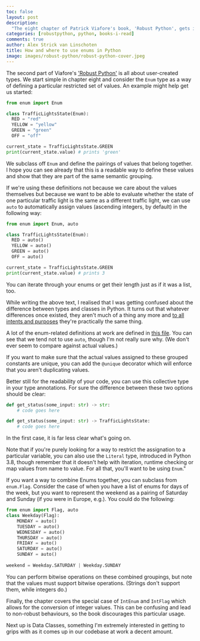 ```yaml
---
toc: false
layout: post
description:
  "The eight chapter of Patrick Viafore's book, 'Robust Python', gets into enums which you can use when you have a grouping of some constants that belong together."
categories: [robustpython, python, books-i-read]
comments: true
author: Alex Strick van Linschoten
title: How and where to use enums in Python
image: images/robust-python/robust-python-cover.jpeg
---
```


The second part of Viafore's ['Robust Python'](https://www.amazon.com/Robust-Python-Patrick-Viafore-ebook-dp-B09982C9FX/dp/B09982C9FX/ref=mt_other?qid=&me=&tag=soumet-20&_encoding=UTF8) is all about user-created types. We start simple in chapter eight and consider the `Enum` type as a way of defining a particular restricted set of values. An example might help get us started:

```python
from enum import Enum

class TrafficLightsState(Enum):
  RED = "red"
  YELLOW = "yellow"
  GREEN = "green"
  OFF = "off"

current_state = TrafficLightsState.GREEN
print(current_state.value) # prints 'green'
```

We subclass off `Enum` and define the pairings of values that belong together. I hope you can see already that this is a readable way to define these values and show that they are part of the same semantic grouping.

If we're using these definitions not because we care about the values themselves but because we want to be able to evaluate whether the state of one particular traffic light is the same as a different traffic light, we can use `auto` to automatically assign values (ascending integers, by default) in the following way:

```python
from enum import Enum, auto

class TrafficLightsState(Enum):
  RED = auto()
  YELLOW = auto()
  GREEN = auto()
  OFF = auto()

current_state = TrafficLightsState.GREEN
print(current_state.value) # prints 3
```

You can iterate through your enums or get their length just as if it was a list, too.

While writing the above text, I realised that I was getting confused about the difference between types and classes in Python. It turns out that whatever differences once existed, they aren't much of a thing any more and [to all intents and purposes](https://stackoverflow.com/questions/4162578/python-terminology-class-vs-type) they're practically the same thing.

A lot of the enum-related definitions at work are defined in [this file](https://github.com/zenml-io/zenml/blob/0.6.0/src/zenml/enums.py). You can see that we tend not to use `auto`, though I'm not really sure why. (We don't ever seem to compare against actual values.)

If you want to make sure that the actual values assigned to these grouped constants are unique, you can add the `@unique` decorator which will enforce that you aren't duplicating values.

Better still for the readability of your code, you can use this collective type in your type annotations. For sure the difference between these two options should be clear:

```python
def get_status(some_input: str) -> str:
	# code goes here

def get_status(some_input: str) -> TrafficLightsState:
	# code goes here
```

In the first case, it is far less clear what's going on.

Note that if you're purely looking for a way to restrict the assignation to a particular variable, you can also use the `Literal` type, introduced in Python 3.8, though remember that it doesn't help with iteration, runtime checking or map values from name to value. For all that, you'll want to be using `Enum`."

If you want a way to combine Enums together, you can subclass from `enum.Flag`. Consider the case of when you have a list of enums for days of the week, but you want to represent the weekend as a pairing of Saturday and Sunday (if you were in Europe, e.g.). You could do the following:

```python
from enum import Flag, auto
class Weekday(Flag):
	MONDAY = auto()
	TUESDAY = auto()
	WEDNESDAY = auto()
	THURSDAY = auto()
	FRIDAY = auto()
	SATURDAY = auto()
	SUNDAY = auto()
	
weekend = Weekday.SATURDAY | Weekday.SUNDAY
```

You can perform bitwise operations on these combined groupings, but note that the values must support bitwise operations. (Strings don't support them, while integers do.)

Finally, the chapter covers the special case of `IntEnum` and `IntFlag` which allows for the conversion of integer values. This can be confusing and lead to non-robust behaviours, so the book discourages this particular usage.

Next up is Data Classes, something I'm extremely interested in getting to grips with as it comes up in our codebase at work a decent amount.